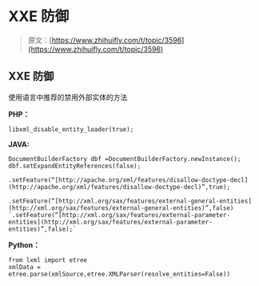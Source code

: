 # XXE 防御

> 原文：[https://www.zhihuifly.com/t/topic/3596](https://www.zhihuifly.com/t/topic/3596)

## XXE 防御

使用语言中推荐的禁用外部实体的方法

**PHP：**

```
libxml_disable_entity_loader(true); 
```

**JAVA:**

```
DocumentBuilderFactory dbf =DocumentBuilderFactory.newInstance();
dbf.setExpandEntityReferences(false);

.setFeature(“[http://apache.org/xml/features/disallow-doctype-decl](http://apache.org/xml/features/disallow-doctype-decl)”,true);

.setFeature(“[http://xml.org/sax/features/external-general-entities](http://xml.org/sax/features/external-general-entities)”,false) `.setFeature(“[http://xml.org/sax/features/external-parameter-entities](http://xml.org/sax/features/external-parameter-entities)”,false);` 
```

**Python：**

```
from lxml import etree
xmlData = etree.parse(xmlSource,etree.XMLParser(resolve_entities=False)) 
```